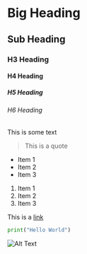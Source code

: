 
# Big Heading

## Sub Heading

### H3 Heading

#### H4 Heading

##### H5 Heading

###### H6 Heading

This is some text

> This is a quote

- Item 1
- Item 2
- Item 3

1. Item 1
2. Item 2
3. Item 3

This is a [link](https://www.google.com)

```python
print("Hello World")
```

![Alt Text](https://via.placeholder.com/150)
